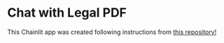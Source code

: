# Chat with Legal PDF

This Chainlit app was created following instructions from [this repository!](https://github.com/AI-Maker-Space/Beyond-ChatGPT)
